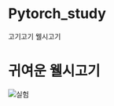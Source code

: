 # Pytorch_study
고기고기 웰시고기

# 귀여운 웰시고기
![실험](https://user-images.githubusercontent.com/59161837/76074070-19e46b80-5fde-11ea-8036-716b239dae10.jpg)

